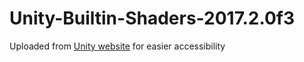 # Unity-Builtin-Shaders-2017.2.0f3
Uploaded from [Unity website](https://unity3d.com/get-unity/download/archive) for easier accessibility
